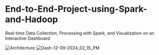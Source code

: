 # End-to-End-Project-using-Spark-and-Hadoop
Real-time Data Collection, Processing with Spark, and Visualization on an Interactive Dashboard

![Architecture](https://github.com/user-attachments/assets/41ef57c8-90b8-4317-a2aa-073b76e02936)
![Dash-12-09-2024_02_15_PM](https://github.com/user-attachments/assets/e21e2a24-b5f1-4a86-b7e6-9d4fd1e595a3)

